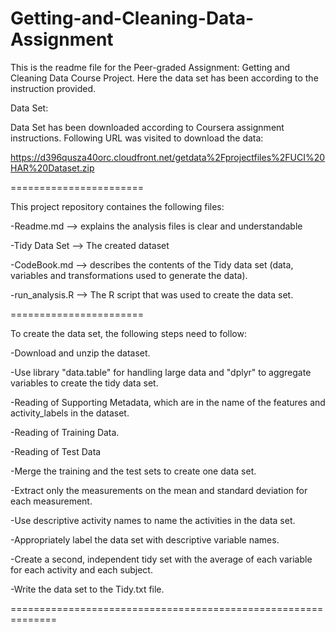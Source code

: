 # Getting-and-Cleaning-Data-Assignment

This is the readme file for the Peer-graded Assignment: Getting and Cleaning Data Course Project. Here the data set has been according to the instruction provided. 

Data Set:

Data Set has been downloaded according to Coursera assignment instructions. Following URL was visited to download the data:

https://d396qusza40orc.cloudfront.net/getdata%2Fprojectfiles%2FUCI%20HAR%20Dataset.zip

=======================

This project repository containes the following files:

-Readme.md --> explains the analysis files is clear and understandable

-Tidy Data Set --> The created dataset

-CodeBook.md --> describes the contents of the Tidy data set (data, variables and transformations used to generate the data).

-run_analysis.R --> The R script that was used to create the data set. 

=======================

To create the data set, the following steps need to follow:

-Download and unzip the dataset.

-Use library "data.table" for handling large data and "dplyr" to aggregate variables to create the tidy data set.

-Reading of Supporting Metadata, which are in the name of the features and activity_labels in the dataset.

-Reading of Training Data.

-Reading of Test Data

-Merge the training and the test sets to create one data set.

-Extract only the measurements on the mean and standard deviation for each measurement.

-Use descriptive activity names to name the activities in the data set.

-Appropriately label the data set with descriptive variable names.

-Create a second, independent tidy set with the average of each variable for each activity and each subject.

-Write the data set to the Tidy.txt file.

==============================================================
